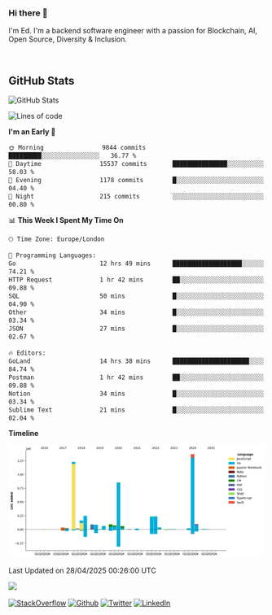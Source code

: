 ### Hi there 👋
 I'm Ed. I'm a backend software engineer with a passion for Blockchain, AI, Open Source, Diversity & Inclusion.

<br />

<h2>GitHub Stats</h2>
<p><img src="https://github-readme-stats.vercel.app/api?username=echarrod&amp;show_icons=true" alt="GitHub Stats"></p>

<!--START_SECTION:waka-->
![Lines of code](https://img.shields.io/badge/From%20Hello%20World%20I%27ve%20Written-5.0%20million%20lines%20of%20code-blue)

**I'm an Early 🐤** 

```text
🌞 Morning                9844 commits        █████████░░░░░░░░░░░░░░░░   36.77 % 
🌆 Daytime                15537 commits       ███████████████░░░░░░░░░░   58.03 % 
🌃 Evening                1178 commits        █░░░░░░░░░░░░░░░░░░░░░░░░   04.40 % 
🌙 Night                  215 commits         ░░░░░░░░░░░░░░░░░░░░░░░░░   00.80 % 
```


📊 **This Week I Spent My Time On** 

```text
🕑︎ Time Zone: Europe/London

💬 Programming Languages: 
Go                       12 hrs 49 mins      ███████████████████░░░░░░   74.21 % 
HTTP Request             1 hr 42 mins        ██░░░░░░░░░░░░░░░░░░░░░░░   09.88 % 
SQL                      50 mins             █░░░░░░░░░░░░░░░░░░░░░░░░   04.90 % 
Other                    34 mins             █░░░░░░░░░░░░░░░░░░░░░░░░   03.34 % 
JSON                     27 mins             █░░░░░░░░░░░░░░░░░░░░░░░░   02.67 % 

🔥 Editors: 
GoLand                   14 hrs 38 mins      █████████████████████░░░░   84.74 % 
Postman                  1 hr 42 mins        ██░░░░░░░░░░░░░░░░░░░░░░░   09.88 % 
Notion                   34 mins             █░░░░░░░░░░░░░░░░░░░░░░░░   03.34 % 
Sublime Text             21 mins             █░░░░░░░░░░░░░░░░░░░░░░░░   02.04 % 
```

**Timeline**

![Lines of Code chart](https://raw.githubusercontent.com/echarrod/echarrod/main/assets/bar_graph.png)


 Last Updated on 28/04/2025 00:26:00 UTC
<!--END_SECTION:waka-->

![](https://komarev.com/ghpvc/?username=echarrod)

<p>
<a href="https://stackoverflow.com/users/1014632/ech" target="_blank"><img alt="StackOverflow" src="https://img.shields.io/badge/-Stackoverflow-FE7A16?style=for-the-badge&logo=stack-overflow&logoColor=white" /></a> 
<a href="https://github.com/echarrod" target="_blank"><img alt="Github" src="https://img.shields.io/badge/GitHub-%2312100E.svg?&style=for-the-badge&logo=Github&logoColor=white" /></a> 
<a href="https://twitter.com/e_harrod" target="_blank"><img alt="Twitter" src="https://img.shields.io/badge/twitter-%231DA1F2.svg?&style=for-the-badge&logo=twitter&logoColor=white" /></a> 
<a href="https://www.linkedin.com/in/ed-harrod" target="_blank"><img alt="LinkedIn" src="https://img.shields.io/badge/linkedin-%230077B5.svg?&style=for-the-badge&logo=linkedin&logoColor=white" /></a>
